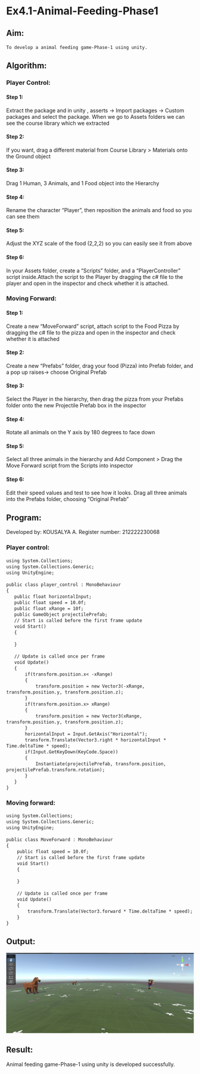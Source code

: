 # Ex4.1-Animal-Feeding-Phase1
## Aim:
    To develop a animal feeding game-Phase-1 using unity.

## Algorithm:
### Player Control:
#### Step 1: 
Extract the package and in unity , asserts -> Import packages -> Custom packages and select the package. When we go to Assets folders we can see the course library which we extracted

#### Step 2: 
If you want, drag a different material from Course Library > Materials onto the Ground object

#### Step 3: 
Drag 1 Human, 3 Animals, and 1 Food object into the Hierarchy

#### Step 4: 
Rename the character “Player”, then reposition the animals and food so you can see them

#### Step 5: 
Adjust the XYZ scale of the food (2,2,2) so you can easily see it from above

#### Step 6: 
In your Assets folder, create a “Scripts” folder, and a “PlayerController” script inside.Attach the script to the Player by dragging the c# file to the player and open in the inspector and check whether it is attached.

### Moving Forward:
#### Step 1: 
Create a new “MoveForward” script, attach script to the Food Pizza by dragging the c# file to the pizza and open in the inspector and check whether it is attached

#### Step 2: 
Create a new “Prefabs” folder, drag your food (Pizza) into Prefab folder, and a pop up raises-> choose Original Prefab

#### Step 3: 
Select the Player in the hierarchy, then drag the pizza from your Prefabs folder onto the new Projectile Prefab box in the inspector

#### Step 4: 
Rotate all animals on the Y axis by 180 degrees to face down

#### Step 5: 
Select all three animals in the hierarchy and Add Component > Drag the Move Forward script from the Scripts into inspector

#### Step 6: 
Edit their speed values and test to see how it looks. Drag all three animals into the Prefabs folder, choosing “Original Prefab”

## Program:
 Developed by: KOUSALYA A.
 Register number: 212222230068
 ### Player control:
 ```
using System.Collections;
using System.Collections.Generic;
using UnityEngine;

public class player_control : MonoBehaviour
{
    public float horizontalInput;
    public float speed = 10.0f;
    public float xRange = 10f;
    public GameObject projectilePrefab;
    // Start is called before the first frame update
    void Start()
    {
        
    }

    // Update is called once per frame
    void Update()
    {
        if(transform.position.x< -xRange)
        {
            transform.position = new Vector3(-xRange, transform.position.y, transform.position.z);
        }
        if(transform.position.x> xRange)
        {
            transform.position = new Vector3(xRange, transform.position.y, transform.position.z);
        }
        horizontalInput = Input.GetAxis("Horizontal");
        transform.Translate(Vector3.right * horizontalInput * Time.deltaTime * speed);
        if(Input.GetKeyDown(KeyCode.Space))
        {
            Instantiate(projectilePrefab, transform.position, projectilePrefab.transform.rotation);
        }
    }
}
```
### Moving forward:
```
using System.Collections;
using System.Collections.Generic;
using UnityEngine;

public class MoveForward : MonoBehaviour
{
    public float speed = 10.0f;
    // Start is called before the first frame update
    void Start()
    {
        
    }

    // Update is called once per frame
    void Update()
    {
        transform.Translate(Vector3.forward * Time.deltaTime * speed);
    }
}
```
## Output:
![alt text](image-1.png)

## Result:
Animal feeding game-Phase-1 using unity is developed successfully.